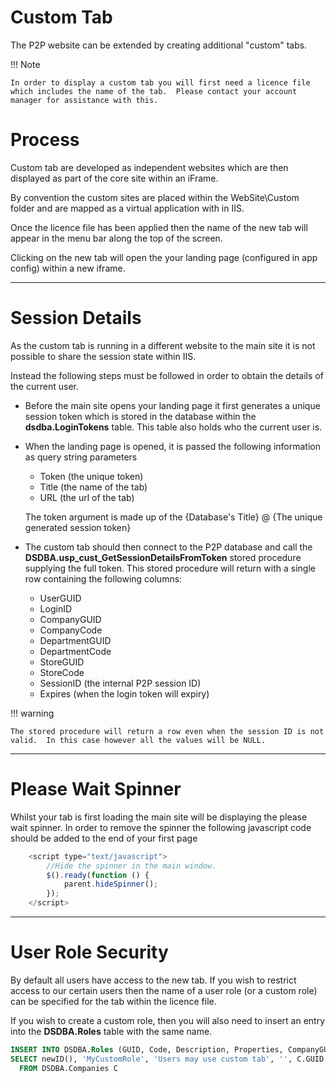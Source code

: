 # Custom Tab

The P2P website can be extended by creating additional "custom" tabs.  

!!! Note

    In order to display a custom tab you will first need a licence file which includes the name of the tab.  Please contact your account manager for assistance with this.

# Process
Custom tab are developed as independent websites which are then displayed as part of the core site within an iFrame.

By convention the custom sites are placed within the WebSite\Custom folder and are mapped as a virtual application with in IIS.   

Once the licence file has been applied then the name of the new tab will appear in the menu bar along the top of the screen.

Clicking on the new tab will open the your landing page (configured in app config) within a new iframe.

---

# Session Details
As the custom tab is running in a different website to the main site it is not possible to share the session state within IIS.

Instead the following steps must be followed in order to obtain the details of the current user.

+ Before the main site opens your landing page it first generates a unique session token which is stored in the database within the __dsdba.LoginTokens__ table.  This table also holds who the current user is. 

+ When the landing page is opened,  it is passed the following information as query string parameters
    - Token  (the unique token)
    - Title  (the name of the tab)
    - URL    (the url of the tab)

    The token argument is made up of the {Database's Title} @ {The unique generated session token}

+ The custom tab should then connect to the P2P database and call the __DSDBA.usp_cust_GetSessionDetailsFromToken__ stored procedure supplying the full token.  This stored procedure will return with a single row containing the following columns:

    - UserGUID
    - LoginID
    - CompanyGUID
    - CompanyCode
    - DepartmentGUID
    - DepartmentCode
    - StoreGUID
    - StoreCode
    - SessionID  (the internal P2P session ID)
    - Expires  (when the login token will expiry)

!!! warning

    The stored procedure will return a row even when the session ID is not valid.  In this case however all the values will be NULL.

---
# Please Wait Spinner
Whilst your tab is first loading the main site will be displaying the please wait spinner.  In order to remove the spinner the following javascript code should be added to the end of your first page

```javascript
    <script type="text/javascript">
        //Hide the spinner in the main window.
        $().ready(function () {
            parent.hideSpinner();
        });
    </script>
```    

---

# User Role Security
By default all users have access to the new tab.  If you wish to restrict access to our certain users then the name of a user role (or a custom role) can be specified for the tab within the licence file.

If you wish to create a custom role,  then you will also need to insert an entry into the __DSDBA.Roles__ table with the same name.

```sql
INSERT INTO DSDBA.Roles (GUID, Code, Description, Properties, CompanyGUID)
SELECT newID(), 'MyCustomRole', 'Users may use custom tab', '', C.GUID
  FROM DSDBA.Companies C
```  

